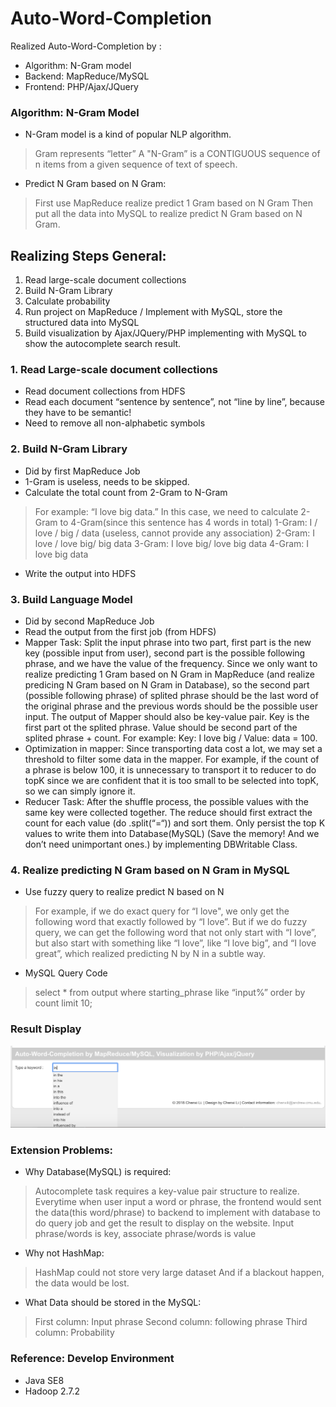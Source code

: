 # Auto-Word-Completion
Realized Auto-Word-Completion by :
- Algorithm: N-Gram model
- Backend: MapReduce/MySQL
- Frontend: PHP/Ajax/JQuery

### Algorithm: N-Gram Model
- N-Gram model is a kind of popular NLP algorithm.
> Gram represents “letter”
A "N-Gram” is a CONTIGUOUS sequence of n items from a given sequence of text of speech.

- Predict N Gram based on N Gram: 
> First use MapReduce realize predict 1 Gram based on N Gram
Then put all the data into MySQL to realize predict N Gram based on N Gram.

## Realizing Steps General:
1. Read large-scale document collections
2. Build N-Gram Library
3. Calculate probability
4. Run project on MapReduce / Implement with MySQL, store the structured data into MySQL
5. Build visualization by Ajax/JQuery/PHP implementing with MySQL to show the autocomplete search result.

### 1. Read Large-scale document collections
- Read document collections from HDFS
- Read each document “sentence by sentence”, not “line by line”, because they have to be semantic!
- Need to remove all non-alphabetic symbols

### 2. Build N-Gram Library
- Did by first MapReduce Job
- 1-Gram is useless, needs to be skipped.
- Calculate the total count from 2-Gram to N-Gram
> For example: “I love big data.” In this case, we need to calculate 2-Gram to 4-Gram(since this sentence has 4 words in total)
             1-Gram: I / love / big / data (useless, cannot provide any association)
             2-Gram: I love / love big/ big data
             3-Gram: I love big/ love big data
             4-Gram: I love big data
- Write the output into HDFS

### 3. Build Language Model
- Did by second MapReduce Job
- Read the output from the first job (from HDFS)
- Mapper Task: Split the input phrase into two part, first part is the new key (possible input from user), second part is the possible following phrase, and we have the value of the frequency. Since we only want to realize predicting 1 Gram based on N Gram in MapReduce (and realize predicing N Gram based on N Gram in Database), so the second part (possible following phrase) of splited phrase should be the last word of the original phrase and the previous words should be the possible user input. The output of Mapper should also be key-value pair. Key is the first part ot the splited phrase. Value should be second part of the splited phrase + count. For example: Key: I love big / Value: data = 100. 
- Optimization in mapper: Since transporting data cost a lot, we may set a threshold to filter some data in the mapper. For example, if the count of a phrase is below 100, it is unnecessary to transport it to reducer to do topK since we are confident that it is too small to be selected into topK, so we can simply ignore it.
- Reducer Task: After the shuffle process, the possible values with the same key were collected together. The reduce should first extract the count for each value (do .split(“=“)) and sort them. Only persist the top K values to write them into Database(MySQL) (Save the memory! And we don’t need unimportant ones.) by implementing DBWritable Class.
### 4. Realize predicting N Gram based on N Gram in MySQL
- Use fuzzy query to realize predict N based on N
> For example, if we do exact query for “I love", we only get the following word that exactly followed by “I love”. But if we do fuzzy query, we can get the following word that not only start with “I love”, but also start with something like “I love”, like “I love big”, and “I love great”, which realized predicting N by N in a subtle way.
- MySQL Query Code
> select * from output where starting_phrase like “input%”
order by count
limit 10;

### Result Display
![image](https://github.com/chenxi1103/Auto-Word-Completion/blob/master/result.png)

### Extension Problems:
- Why Database(MySQL) is required:
> Autocomplete task requires a key-value pair structure to realize. Everytime when user input a word or phrase, the frontend would sent the data(this word/phrase) to backend to implement with database to do query job and get the result to display on the website.
Input phrase/words is key, associate phrase/words is value

- Why not HashMap:
> HashMap could not store very large dataset
And if a blackout happen, the data would be lost.

- What Data should be stored in the MySQL:
> First column: Input phrase
Second column: following phrase
Third column: Probability

### Reference: Develop Environment
- Java SE8
- Hadoop 2.7.2
